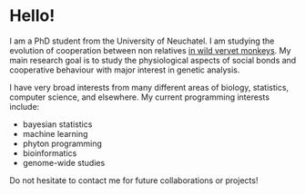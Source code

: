 # Hello!

I am a PhD student from the University of Neuchatel. I am studying the evolution of cooperation between non relatives [in wild vervet monkeys](https://inkawuvervetproject.weebly.com/).
My main research goal is to study the physiological aspects of social bonds and cooperative behaviour with major interest in genetic analysis.

I have very broad interests from many different areas of biology, statistics, computer science, and elsewhere. 
My current programming interests include:

 - bayesian statistics
 - machine learning
 - phyton programming
 - bioinformatics
 - genome-wide studies

Do not hesitate to contact me for future collaborations or projects!
